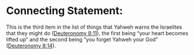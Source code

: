 # Connecting Statement:

This is the third item in the list of things that Yahweh warns the Israelites that they might do ([Deuteronomy 8:11](./11.md)), the first being “your heart becomes lifted up” and the second being “you forget Yahweh your God” ([Deuteronomy 8:14](./14.md)).